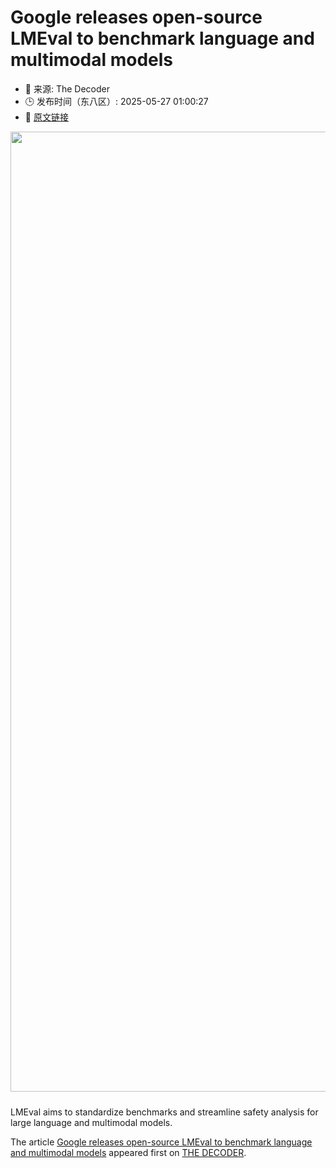 # Google releases open-source LMEval to benchmark language and multimodal models
- 📅 来源: The Decoder
- 🕒 发布时间（东八区）: 2025-05-27 01:00:27
- 🔗 [原文链接](https://the-decoder.com/google-releases-open-source-lmeval-to-benchmark-language-and-multimodal-models/)

<p><img alt="" class="attachment-full size-full wp-post-image" height="1024" src="https://the-decoder.com/wp-content/uploads/2025/05/google_logo_wall_2-1.png" style="height: auto; margin-bottom: 10px;" width="1536" /></p>
<p>        LMEval aims to standardize benchmarks and streamline safety analysis for large language and multimodal models.</p>
<p>The article <a href="https://the-decoder.com/google-releases-open-source-lmeval-to-benchmark-language-and-multimodal-models/">Google releases open-source LMEval to benchmark language and multimodal models</a> appeared first on <a href="https://the-decoder.com">THE DECODER</a>.</p>